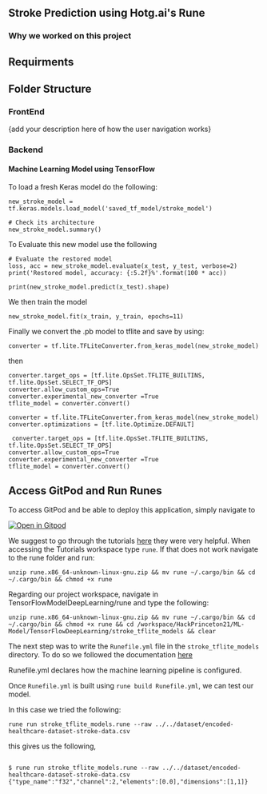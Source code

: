 
## Stroke Prediction using Hotg.ai's Rune

### Why we worked on this project

## Requirments

## Folder Structure


### FrontEnd 
 {add your description here of how the user navigation works}

### Backend


#### Machine Learning Model using TensorFlow


To load a fresh Keras model do the following: 

```
new_stroke_model = tf.keras.models.load_model('saved_tf_model/stroke_model')

# Check its architecture
new_stroke_model.summary()
```

To Evaluate this new model use the following

```
# Evaluate the restored model
loss, acc = new_stroke_model.evaluate(x_test, y_test, verbose=2)
print('Restored model, accuracy: {:5.2f}%'.format(100 * acc))

print(new_stroke_model.predict(x_test).shape)
```
We then train the model

```
new_stroke_model.fit(x_train, y_train, epochs=11)
```
Finally we convert the .pb model to tflite and save by using:

```
converter = tf.lite.TFLiteConverter.from_keras_model(new_stroke_model)
```

then 
 ```
 converter.target_ops = [tf.lite.OpsSet.TFLITE_BUILTINS, tf.lite.OpsSet.SELECT_TF_OPS]
converter.allow_custom_ops=True
converter.experimental_new_converter =True
tflite_model = converter.convert()
```

```
converter = tf.lite.TFLiteConverter.from_keras_model(new_stroke_model)
converter.optimizations = [tf.lite.Optimize.DEFAULT]
```

```
 converter.target_ops = [tf.lite.OpsSet.TFLITE_BUILTINS, tf.lite.OpsSet.SELECT_TF_OPS]
converter.allow_custom_ops=True
converter.experimental_new_converter =True
tflite_model = converter.convert()
```


## Access GitPod and Run Runes


To access GitPod and be able to deploy this application, simply navigate to 

[![Open in Gitpod](https://gitpod.io/button/open-in-gitpod.svg)](gitpod.io/#https://github.com/9aditya9/HackPrinceton21/tree/main/ML-Model/TensorFlowDeepLearning)

We suggest to go through the tutorials [here]() they were very helpful. When accessing the Tutorials workspace type `rune`. If that does not work navigate to the rune folder and run:

```
unzip rune.x86_64-unknown-linux-gnu.zip && mv rune ~/.cargo/bin && cd ~/.cargo/bin && chmod +x rune
```

Regarding our project workspace, navigate in TensorFlowModelDeepLearning/rune and type the following:

```
unzip rune.x86_64-unknown-linux-gnu.zip && mv rune ~/.cargo/bin && cd ~/.cargo/bin && chmod +x rune && cd /workspace/HackPrinceton21/ML-Model/TensorFlowDeepLearning/stroke_tflite_models && clear
```

The next step was to write the `Runefile.yml` file in the `stroke_tflite_models` directory. To do so we followed the documentation [here](https://hotg.dev/docs/reference/runefile_yml/)

Runefile.yml declares how the machine learning pipeline is configured. 

Once  `Runefile.yml` is built using `rune build Runefile.yml`, we can test our model. 

In this case we tried the following:

```
rune run stroke_tflite_models.rune --raw ../../dataset/encoded-healthcare-dataset-stroke-data.csv
```

this gives us the following,

```

$ rune run stroke_tflite_models.rune --raw ../../dataset/encoded-healthcare-dataset-stroke-data.csv
{"type_name":"f32","channel":2,"elements":[0.0],"dimensions":[1,1]}
```



